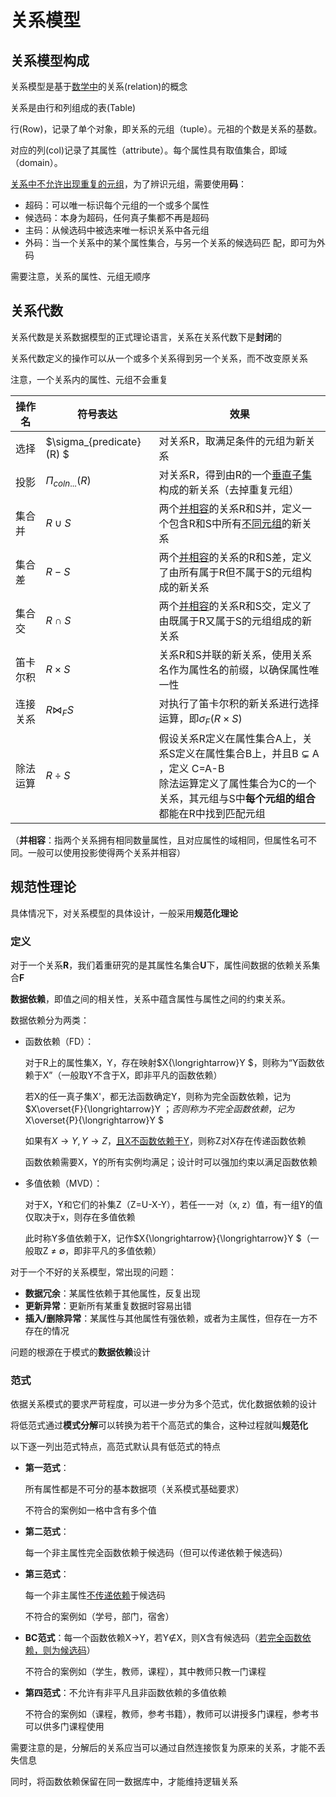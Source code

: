 # 关系模型

## 关系模型构成

关系模型是基于<u>数学中</u>的关系(relation)的概念

 关系是由行和列组成的表(Table)

行(Row)，记录了单个对象，即关系的元组（tuple）。元祖的个数是关系的基数。

对应的列(col)记录了其属性（attribute）。每个属性具有取值集合，即域（domain）。

<u>关系中不允许出现重复的元组</u>，为了辨识元组，需要使用**码**：

- 超码：可以唯一标识每个元组的一个或多个属性
- 候选码：本身为超码，任何真子集都不再是超码
- 主码：从候选码中被选来唯一标识关系中各元组
- 外码：当一个关系中的某个属性集合，与另一个关系的候选码匹
	配，即可为外码

需要注意，关系的属性、元组无顺序

## 关系代数

关系代数是关系数据模型的正式理论语言，关系在关系代数下是**封闭**的

关系代数定义的操作可以从一个或多个关系得到另一个关系，而不改变原关系

注意，一个关系内的属性、元组不会重复

| 操作名   | 符号表达                 | 效果                                                         |
| -------- | ------------------------ | ------------------------------------------------------------ |
| 选择     | $\sigma_{predicate}(R) $ | 对关系R，取满足条件的元组为新关系                            |
| 投影     | $\Pi_{coln...}(R)$       | 对关系R，得到由R的一个<u>垂直子集</u>构成的新关系（去掉重复元组） |
| 集合并   | $R \cup S$               | 两个<u>并相容</u>的关系R和S并，定义一个包含R和S中所有<u>不同元组</u>的新关系 |
| 集合差   | $R - S$                  | 两个<u>并相容</u>的关系的R和S差，定义了由所有属于R但不属于S的元组构成的新关系 |
| 集合交   | $R \cap S$               | 两个<u>并相容</u>的关系R和S交，定义了由既属于R又属于S的元组组成的新关系 |
| 笛卡尔积 | $R \times S$             | 关系R和S并联的新关系，使用关系名作为属性名的前缀，以确保属性唯一性 |
| 连接关系 | $R\Join_{F}S$            | 对执行了笛卡尔积的新关系进行选择运算，即$\sigma_F(R \times S)$ |
| 除法运算 | $R \div S$               | 假设关系R定义在属性集合A上，关系S定义在属性集合B上，并且B ⊊ A ，定义 C=A-B<br/>除法运算定义了属性集合为C的一个关系，其元组与S中**每个元组的组合**都能在R中找到匹配元组 |

（**并相容**：指两个关系拥有相同数量属性，且对应属性的域相同，但属性名可不同。一般可以使用投影使得两个关系并相容）

## 规范性理论

具体情况下，对关系模型的具体设计，一般采用**规范化理论**

### 定义

对于一个关系**R**，我们着重研究的是其属性名集合**U**下，属性间数据的依赖关系集合**F**

**数据依赖**，即值之间的相关性，关系中蕴含属性与属性之间的约束关系。

数据依赖分为两类：

- 函数依赖（FD）：

	对于R上的属性集X，Y，存在映射$X{\longrightarrow}Y $，则称为“Y函数依赖于X”（一般取Y不含于X，即非平凡的函数依赖）

	若X的任一真子集X'，都无法函数确定Y，则称为完全函数依赖，记为$X\overset{F}{\longrightarrow}Y $；否则称为不完全函数依赖，记为$X\overset{P}{\longrightarrow}Y $

	如果有$X{\longrightarrow}Y , Y{\longrightarrow}Z$，<u>且X不函数依赖于Y</u>，则称Z对X存在传递函数依赖

	函数依赖需要X，Y的所有实例均满足；设计时可以强加约束以满足函数依赖

- 多值依赖（MVD）：

	对于X，Y和它们的补集Z（Z=U-X-Y），若任一一对（x, z）值，有一组Y的值仅取决于x，则存在多值依赖

	此时称Y多值依赖于X，记作$X{\longrightarrow}{\longrightarrow}Y $（一般取Z ≠ ∅，即非平凡的多值依赖）

对于一个不好的关系模型，常出现的问题：

- **数据冗余**：某属性依赖于其他属性，反复出现
- **更新异常**：更新所有某重复数据时容易出错
- **插入/删除异常**：某属性与其他属性有强依赖，或者为主属性，但存在一方不存在的情况

问题的根源在于模式的**数据依赖**设计

### 范式

依据关系模式的要求严苛程度，可以进一步分为多个范式，优化数据依赖的设计

将低范式通过**模式分解**可以转换为若干个高范式的集合，这种过程就叫**规范化**

以下逐一列出范式特点，高范式默认具有低范式的特点

- **第一范式**：

	所有属性都是不可分的基本数据项（关系模式基础要求）

	不符合的案例如一格中含有多个值

- **第二范式**：

	每一个非主属性完全函数依赖于候选码（但可以传递依赖于候选码）

- **第三范式**：

	每一个非主属性<u>不传递依赖</u>于候选码

	不符合的案例如（学号，部门，宿舍）

- **BC范式**：每一个函数依赖X→Y，若Y∉X，则X含有候选码（<u>若完全函数依赖，则为候选码</u>）

	不符合的案例如（学生，教师，课程），其中教师只教一门课程

- **第四范式**：不允许有非平凡且非函数依赖的多值依赖

	不符合的案例如（课程，教师，参考书籍），教师可以讲授多门课程，参考书可以供多门课程使用

需要注意的是，分解后的关系应当可以通过自然连接恢复为原来的关系，才能不丢失信息

同时，将函数依赖保留在同一数据库中，才能维持逻辑关系

